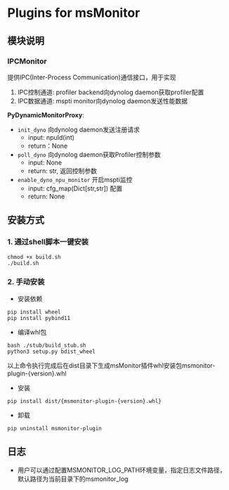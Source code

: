 

# Plugins for msMonitor
## 模块说明
### IPCMonitor
提供IPC(Inter-Process Communication)通信接口，用于实现
1. IPC控制通道: profiler backend向dynolog daemon获取profiler配置
2. IPC数据通道: mspti monitor向dynolog daemon发送性能数据

__PyDynamicMonitorProxy__:
* `init_dyno` 向dynolog daemon发送注册请求
  * input: npuId(int)
  * return：None
* `poll_dyno` 向dynolog daemon获取Profiler控制参数
  * input: None
  * return: str, 返回控制参数
* `enable_dyno_npu_monitor` 开启mspti监控
  * input: cfg_map(Dict[str,str]) 配置
  * return: None

## 安装方式
### 1. 通过shell脚本一键安装
```
chmod +x build.sh
./build.sh
```
### 2. 手动安装
* 安装依赖
```
pip install wheel
pip install pybind11
```
* 编译whl包
```
bash ./stub/build_stub.sh
python3 setup.py bdist_wheel
```
以上命令执行完成后在dist目录下生成msMonitor插件whl安装包msmonitor-plugin-{version}.whl
* 安装
```
pip install dist/{msmonitor-plugin-{version}.whl}
```
* 卸载
```
pip uninstall msmonitor-plugin
```

## 日志
* 用户可以通过配置MSMONITOR_LOG_PATH环境变量，指定日志文件路径，默认路径为当前目录下的msmonitor_log
